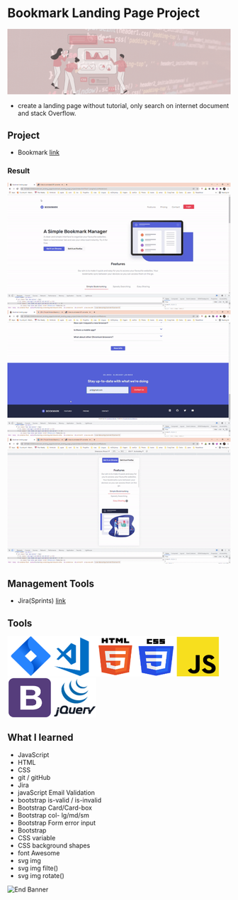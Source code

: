 # Bookmark Landing Page Project

![Begin Banner](Documentation/top-1200x350.gif)

* create a landing page without tutorial, only search on internet document and stack Overflow.

## Project
* Bookmark [link](https://github.com/pittyh6/bookmark_landing_page/tree/master/bookmark_landing_page_project)

### Result
![Middle Banner](Documentation/bookmark_landing_gif-1.gif)
![Middle Banner](Documentation/bookmark_landing_gif-2.gif)
![Middle Banner](Documentation/bookmark_landing_gif-3.gif)

## Management Tools
* Jira(Sprints) [link](https://github.com/pittyh6/bookmark_landing_page/tree/master/Sprint%203)

## Tools
<img src= Documentation/jira.png  height="90" width="100" ><img src= Documentation/vscode.png  height="90" width="100"><img src= Documentation/html.png  height="90" width="90"><img src= Documentation/css.png  height="90" width="90"><img src= Documentation/js.png  height="90" width="100"><img src= Documentation/bootstrap.png  height="90" width="100"><img src= Documentation/jquery.png  height="90" width="100">

## What I learned
* JavaScript
* HTML
* CSS
* git / gitHub
* Jira
* javaScript Email Validation
* bootstrap is-valid / is-invalid
* Bootstrap Card/Card-box 
* Bootstrap col- lg/md/sm 
* Bootstrap Form error input
* Bootstrap
* CSS variable
* CSS background shapes
* font Awesome
* svg img
* svg img filte()
* svg img rotate()



![End Banner](Documentation/botton-1200x350.gif)